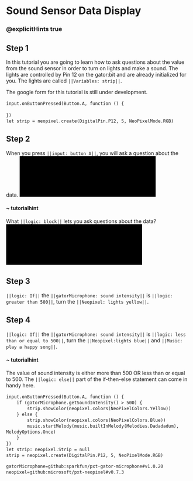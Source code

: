 # Sound Sensor Data Display
### @explicitHints true

## Step 1
In this tutorial you are going to learn how to ask questions about the value from
the sound sensor in order to turn on lights and make a sound. The lights are controlled
by Pin 12 on the gator:bit and are already initialized for you. 
The lights are called ``||Variables: strip||``.

The google form for this tutorial is still under development.

```template
input.onButtonPressed(Button.A, function () {
   
})
let strip = neopixel.create(DigitalPin.P12, 5, NeoPixelMode.RGB)
```

## Step 2
When you press ``||input: button A||``, you will ask a question about the data.
![Lights flashing](/images/co2.png)

#### ~ tutorialhint
What ``||logic: block||`` lets you ask questions about the data?
![Lights](/images/co2.png)


## Step 3 
``||logic: If||`` the ``||gatorMicrophone: sound intensity||`` is ``||logic: greater than 500||``, turn the ``||Neopixel: lights yellow||``.

## Step 4
``||logic: If||`` the ``||gatorMicrophone: sound intensity||`` is ``||logic: less than or equal to 500||``, turn the ``||Neopixel:lights blue||`` and ``||Music: play a happy song||``.
#### ~ tutorialhint
The value of sound intensity is either more than 500 OR less than or equal to 500. 
The ``||logic: else||`` part of the if-then-else statement can come in handy here.

```ghost
input.onButtonPressed(Button.A, function () {
    if (gatorMicrophone.getSoundIntensity() > 500) {
        strip.showColor(neopixel.colors(NeoPixelColors.Yellow))
    } else {
        strip.showColor(neopixel.colors(NeoPixelColors.Blue))
        music.startMelody(music.builtInMelody(Melodies.Dadadadum), MelodyOptions.Once)
    }
})
let strip: neopixel.Strip = null
strip = neopixel.create(DigitalPin.P12, 5, NeoPixelMode.RGB)
```

```package
gatorMicrophone=github:sparkfun/pxt-gator-microphone#v1.0.20
neopixel=github:microsoft/pxt-neopixel#v0.7.3
```










